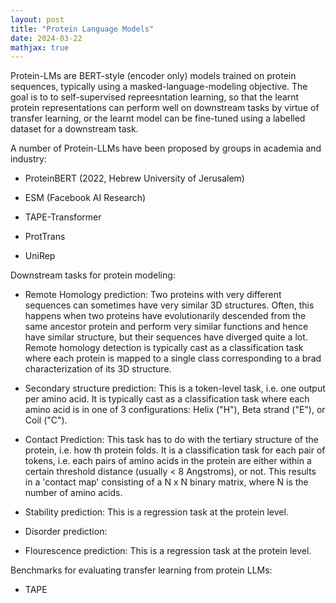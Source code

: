 ```yaml
---
layout: post
title: "Protein Language Models"
date: 2024-03-22
mathjax: true
---
```


Protein-LMs are BERT-style (encoder only) models trained on protein sequences, typically using a masked-language-modeling objective. The goal is to to self-supervised repreesntation learning, so that the learnt protein representations can perform well on downstream tasks by virtue of transfer learning, or the learnt model can be fine-tuned using a labelled dataset for a downstream task. 

A number of Protein-LLMs have been proposed by groups in academia and industry: 

- ProteinBERT (2022, Hebrew University of Jerusalem)

- ESM (Facebook AI Research)

- TAPE-Transformer

- ProtTrans

- UniRep

Downstream tasks for protein modeling: 

- Remote Homology prediction: Two proteins with very different sequences can sometimes have very similar 3D structures. Often, this happens when two proteins have evolutionarily descended from the same ancestor protein and perform very similar functions and hence have similar structure, but their sequences have diverged quite a lot. Remote homology detection is typically cast as a classification task where each protein is mapped to a single class corresponding to a brad characterization of its 3D structure. 

- Secondary structure prediction: This is a token-level task, i.e. one output per amino acid. It is typically cast as a classification task where each amino acid is in one of 3 configurations: Helix ("H"), Beta strand ("E"), or Coil ("C"). 

- Contact Prediction: This task has to do with the tertiary structure of the protein, i.e. how th protein folds. It is a classification task for each pair of tokens, i.e. each pairs of amino acids in the protein are either within a certain threshold distance (usually < 8 Angstroms), or not. This results in a 'contact map' consisting of a N x N binary matrix, where N is the number of amino acids.  

- Stability prediction: This is a regression task at the protein level.

- Disorder prediction: 

- Flourescence prediction: This is a regression task at the protein level. 


Benchmarks for evaluating transfer learning from protein LLMs: 

- TAPE

 

